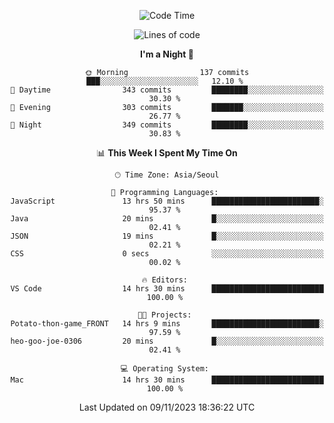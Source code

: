 <div align=center>
 
<!--START_SECTION:waka-->
![Code Time](http://img.shields.io/badge/Code%20Time-364%20hrs%2014%20mins-blue)

![Lines of code](https://img.shields.io/badge/From%20Hello%20World%20I%27ve%20Written-3.1%20million%20lines%20of%20code-blue)

**I'm a Night 🦉** 

```text
🌞 Morning                137 commits         ███░░░░░░░░░░░░░░░░░░░░░░   12.10 % 
🌆 Daytime                343 commits         ████████░░░░░░░░░░░░░░░░░   30.30 % 
🌃 Evening                303 commits         ███████░░░░░░░░░░░░░░░░░░   26.77 % 
🌙 Night                  349 commits         ████████░░░░░░░░░░░░░░░░░   30.83 % 
```


📊 **This Week I Spent My Time On** 

```text
🕑︎ Time Zone: Asia/Seoul

💬 Programming Languages: 
JavaScript               13 hrs 50 mins      ████████████████████████░   95.37 % 
Java                     20 mins             █░░░░░░░░░░░░░░░░░░░░░░░░   02.41 % 
JSON                     19 mins             █░░░░░░░░░░░░░░░░░░░░░░░░   02.21 % 
CSS                      0 secs              ░░░░░░░░░░░░░░░░░░░░░░░░░   00.02 % 

🔥 Editors: 
VS Code                  14 hrs 30 mins      █████████████████████████   100.00 % 

🐱‍💻 Projects: 
Potato-thon-game_FRONT   14 hrs 9 mins       ████████████████████████░   97.59 % 
heo-goo-joe-0306         20 mins             █░░░░░░░░░░░░░░░░░░░░░░░░   02.41 % 

💻 Operating System: 
Mac                      14 hrs 30 mins      █████████████████████████   100.00 % 
```


 Last Updated on 09/11/2023 18:36:22 UTC
<!--END_SECTION:waka-->
 </div>
